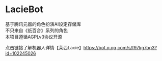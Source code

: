 # LacieBot
基于腾讯元器的角色扮演AI设定存储库  
不只来自《纸百合》系列的角色  
本项目遵循AGPLv3协议开源  

点击链接了解机器人详情【莱西Lacie】https://bot.q.qq.com/s/f97kg7oq3?id=102245026